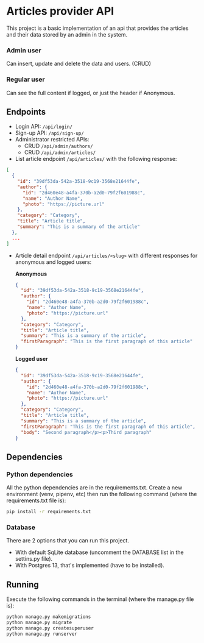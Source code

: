 # Articles provider API

This project is a basic implementation of an api that provides the articles and their data stored by an admin in the system.

### Admin user

Can insert, update and delete the data and users. (CRUD)

### Regular user

Can see the full content if logged, or just the header if Anonymous.

## Endpoints

- Login API: `/api/login/`
- Sign-up API: `/api/sign-up/`
- Administrator restricted APIs:
  - CRUD `/api/admin/authors/`  
  - CRUD `/api/admin/articles/`
- List article endpoint `/api/articles/` with the following response:

```json
[
  {
    "id": "39df53da-542a-3518-9c19-3568e21644fe",
    "author": {
      "id": "2d460e48-a4fa-370b-a2d0-79f2f601988c",
      "name": "Author Name",
      "photo": "https://picture.url"
    },
    "category": "Category",
    "title": "Article title",
    "summary": "This is a summary of the article"
  },
  ...
]

```
- Article detail endpoint `/api/articles/<slug>` with different responses for anonymous and logged users:

    **Anonymous**
    ```json
    {
      "id": "39df53da-542a-3518-9c19-3568e21644fe",
      "author": {
        "id": "2d460e48-a4fa-370b-a2d0-79f2f601988c",
        "name": "Author Name",
        "photo": "https://picture.url"
      },
      "category": "Category",
      "title": "Article title",
      "summary": "This is a summary of the article",
      "firstParagraph": "This is the first paragraph of this article"
    }
    ```

    **Logged user**
    ```json
    {
      "id": "39df53da-542a-3518-9c19-3568e21644fe",
      "author": {
        "id": "2d460e48-a4fa-370b-a2d0-79f2f601988c",
        "name": "Author Name",
        "photo": "https://picture.url"
      },
      "category": "Category",
      "title": "Article title",
      "summary": "This is a summary of the article",
      "firstParagraph": "This is the first paragraph of this article",
      "body": "Second paragraph</p><p>Third paragraph"
    }
    ```

## Dependencies

### Python dependencies

All the python dependencies are in the requirements.txt. Create a new environment (venv, pipenv, etc) then run the following command (where the requirements.txt file is):

```bash
pip install -r requirements.txt
```

### Database

There are 2 options that you can run this project. 
- With default SqLite database (uncomment the DATABASE list in the settins.py file). 
- With Postgres 13, that's implemented (have to be installed). 

## Running

Execute the following commands in the terminal (where the manage.py file is):

```bash
python manage.py makemigrations
python manage.py migrate
python manage.py createsuperuser
python manage.py runserver
```
